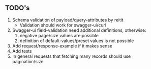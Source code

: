 ## TODO's
1. Schema validation of payload/query-attributes by reitit     
   - Validation should work for swagger-ui/curl     
2. Swagger-ui field-validation need additional definitions, otherwise:
   1. negative page/size values are possible
   2. definition of default-values/preset values is not possible
3. Add request/response-example if it makes sense   
4. Add tests
5. In general requests that fetching many records should use pagination/size
